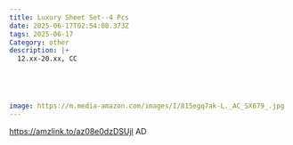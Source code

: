 ```yaml
---
title: Luxury Sheet Set--4 Pcs
date: 2025-06-17T02:54:08.373Z
tags: 2025-06-17
Category: other
description: |+
  12.xx-20.xx, CC





image: https://m.media-amazon.com/images/I/815egq7ak-L._AC_SX679_.jpg
---
```

https://amzlink.to/az08e0dzDSUjl    AD